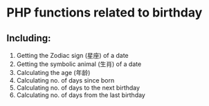 # PHP functions related to birthday
## Including:
 1. Getting the Zodiac sign (星座) of a date
 2. Getting the symbolic animal (生肖) of a date
 3. Calculating the age (年龄)
 4. Calculating no. of days since born
 5. Calculating no. of days to the next birthday
 6. Calculating no. of days from the last birthday

